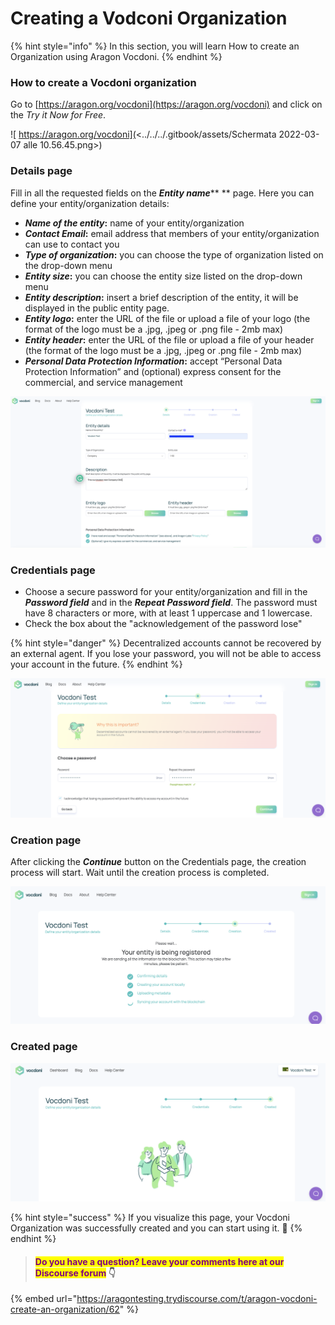 # Creating a Vodconi Organization

{% hint style="info" %}
In this section, you will learn How to create an Organization using Aragon Vocdoni.
{% endhint %}

### How to create a Vocdoni organization

Go to [https://aragon.org/vocdoni](https://aragon.org/vocdoni) and click on the _Try it Now for Free_.&#x20;

![ https://aragon.org/vocdoni](<../../../.gitbook/assets/Schermata 2022-03-07 alle 10.56.45.png>)

### Details page

Fill in all the requested fields on the _**Entity name**_** ** page. Here you can define your entity/organization details:

* _**Name of the entity**_**:** name of your entity/organization
* _**Contact Email**_**:** email address that members of your entity/organization can use to contact you
* _**Type of organization**_**:** you can choose the type of organization listed on the drop-down menu
* _**Entity size**_**:** you can choose the entity size listed on the drop-down menu
* _**Entity description**_**:** insert a brief description of the entity, it will be displayed in the public entity page.
* _**Entity logo**_**:** enter the URL of the file or upload a file of your logo (the format of the logo must be a .jpg, .jpeg or .png file - 2mb max)
* _**Entity header**_**:** enter the URL of the file or upload a file of your header (the format of the logo must be a .jpg, .jpeg or .png file - 2mb max)
* _**Personal Data Protection Information**_**:** accept “Personal Data Protection Information” and (optional) express consent for the commercial, and service management

![Entity name page](<../../../.gitbook/assets/Schermata 2022-03-07 alle 11.16.59.png>)

### Credentials page

* Choose a secure password for your entity/organization and fill in the _**Password field**_ and in the _**Repeat Password field**_. The password must have 8 characters or more, with at least 1 uppercase and 1 lowercase.
* Check the box about the "acknowledgement of the password lose"&#x20;

{% hint style="danger" %}
Decentralized accounts cannot be recovered by an external agent. If you lose your password, you will not be able to access your account in the future.
{% endhint %}

![Choose a password for your entity/organization](<../../../.gitbook/assets/Schermata 2022-03-07 alle 11.27.51.png>)

### Creation page

After clicking the _**Continue**_ button on the Credentials page, the creation process will start. Wait until the creation process is completed.&#x20;

![Creation process page](<../../../.gitbook/assets/Schermata 2022-03-07 alle 11.30.21.png>)

### Created page

![The created page](<../../../.gitbook/assets/Schermata 2022-03-07 alle 11.31.59.png>)

{% hint style="success" %}
If you visualize this page, your Vocdoni Organization was successfully created and you can start using it. :tada:
{% endhint %}



> #### <mark style="color:purple;">Do you have a question? Leave your comments here at our Discourse forum</mark> 👇

{% embed url="https://aragontesting.trydiscourse.com/t/aragon-vocdoni-create-an-organization/62" %}
